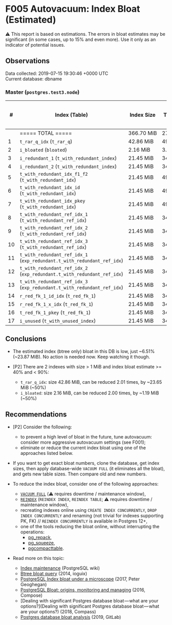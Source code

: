 # F005 Autovacuum: Index Bloat (Estimated) #
:warning: This report is based on estimations. The errors in bloat estimates may be significant (in some cases, up to 15% and even more). Use it only as an indicator of potential issues.

## Observations ##
Data collected: 2019-07-15 19:30:46 +0000 UTC  
Current database: dbname  



### Master (`postgres.test3.node`) ###
  

| \# | Index (Table) | Index Size | Table Size | &#9660;&nbsp;Estimated bloat | Est. bloat, bytes | Est. bloat factor |Est. bloat level, % | Live Data Size | Fillfactor  |
|----|---------------|------------|------------|------------------------------|-------------------|-------------------|--------------------|----------------|-------------|
|&nbsp;|===== TOTAL ===== |366.70&nbsp;MiB |276.26&nbsp;MiB |23.87&nbsp;MiB |25,026,560|1.07 |6.51|342.83&nbsp;MiB |||
|1 | `t_rar_q_idx` (`t_rar_q`) |42.86&nbsp;MiB |49.92&nbsp;MiB |21.50&nbsp;MiB |22,544,384 |2.01 | **50.16** |~21.36&nbsp;MiB |90 |
|2 | `i_bloated` (`bloated`) |2.16&nbsp;MiB |3.50&nbsp;MiB |1.08&nbsp;MiB |1,130,496 |2.00 | **50.00** |~1.08&nbsp;MiB |90 |
|3 | `i_redundant_1` (`t_with_redundant_index`) |21.45&nbsp;MiB |34.61&nbsp;MiB |88.00&nbsp;KiB |90,112 |1.00 |0.40 |~21.36&nbsp;MiB |90 |
|4 | `i_redundant_2` (`t_with_redundant_index`) |21.45&nbsp;MiB |34.61&nbsp;MiB |88.00&nbsp;KiB |90,112 |1.00 |0.40 |~21.36&nbsp;MiB |90 |
|5 | `t_with_redundant_idx_f1_f2` (`t_with_redundant_idx`) |21.45&nbsp;MiB |49.81&nbsp;MiB |88.00&nbsp;KiB |90,112 |1.00 |0.40 |~21.36&nbsp;MiB |90 |
|6 | `t_with_redundant_idx_id` (`t_with_redundant_idx`) |21.45&nbsp;MiB |49.81&nbsp;MiB |88.00&nbsp;KiB |90,112 |1.00 |0.40 |~21.36&nbsp;MiB |90 |
|7 | `t_with_redundant_idx_pkey` (`t_with_redundant_idx`) |21.45&nbsp;MiB |49.81&nbsp;MiB |88.00&nbsp;KiB |90,112 |1.00 |0.40 |~21.36&nbsp;MiB |90 |
|8 | `t_with_redundant_ref_idx_1` (`t_with_redundant_ref_idx`) |21.45&nbsp;MiB |34.61&nbsp;MiB |88.00&nbsp;KiB |90,112 |1.00 |0.40 |~21.36&nbsp;MiB |90 |
|9 | `t_with_redundant_ref_idx_2` (`t_with_redundant_ref_idx`) |21.45&nbsp;MiB |34.61&nbsp;MiB |88.00&nbsp;KiB |90,112 |1.00 |0.40 |~21.36&nbsp;MiB |90 |
|10 | `t_with_redundant_ref_idx_3` (`t_with_redundant_ref_idx`) |21.45&nbsp;MiB |34.61&nbsp;MiB |88.00&nbsp;KiB |90,112 |1.00 |0.40 |~21.36&nbsp;MiB |90 |
|11 | `t_with_redundant_ref_idx_1` (`exp_redundant.t_with_redundant_ref_idx`) |21.45&nbsp;MiB |34.61&nbsp;MiB |88.00&nbsp;KiB |90,112 |1.00 |0.40 |~21.36&nbsp;MiB |90 |
|12 | `t_with_redundant_ref_idx_2` (`exp_redundant.t_with_redundant_ref_idx`) |21.45&nbsp;MiB |34.61&nbsp;MiB |88.00&nbsp;KiB |90,112 |1.00 |0.40 |~21.36&nbsp;MiB |90 |
|13 | `t_with_redundant_ref_idx_3` (`exp_redundant.t_with_redundant_ref_idx`) |21.45&nbsp;MiB |34.61&nbsp;MiB |88.00&nbsp;KiB |90,112 |1.00 |0.40 |~21.36&nbsp;MiB |90 |
|14 | `r_red_fk_1_id_idx` (`t_red_fk_1`) |21.45&nbsp;MiB |34.61&nbsp;MiB |88.00&nbsp;KiB |90,112 |1.00 |0.40 |~21.36&nbsp;MiB |90 |
|15 | `r_red_fk_1_x_idx` (`t_red_fk_1`) |21.45&nbsp;MiB |34.61&nbsp;MiB |88.00&nbsp;KiB |90,112 |1.00 |0.40 |~21.36&nbsp;MiB |90 |
|16 | `t_red_fk_1_pkey` (`t_red_fk_1`) |21.45&nbsp;MiB |34.61&nbsp;MiB |88.00&nbsp;KiB |90,112 |1.00 |0.40 |~21.36&nbsp;MiB |90 |
|17 | `i_unused` (`t_with_unused_index`) |21.45&nbsp;MiB |34.61&nbsp;MiB |88.00&nbsp;KiB |90,112 |1.00 |0.40 |~21.36&nbsp;MiB |90 |



## Conclusions ##
  - The estimated index (btree only) bloat in this DB is low, just ~6.51% (~23.87 MiB). No action is needed now. Keep watching it though.

  - [P2] There are 2 indexes with size > 1 MiB and index bloat estimate >= 40% and < 90%:  
    - `t_rar_q_idx`: size 42.86 MiB, can be reduced 2.01 times, by ~23.65 MiB (~50%)
    - `i_bloated`: size 2.16 MiB, can be reduced 2.00 times, by ~1.19 MiB (~50%)
  

  
 


## Recommendations ##
  - [P2] Consider the following:
    - to prevent a high level of bloat in the future, tune autovacuum: consider more aggressive autovacuum settings (see F001);
    - eliminate or reduce the current index bloat using one of the approaches listed below.

  - If you want to get exact bloat numbers, clone the database, get index sizes, then apply database-wide `VACUUM FULL` (it eliminates all the bloat), and gets new table sizes. Then compare old and new numbers.

  - To reduce the index bloat, consider one of the following approaches:
    - [`VACUUM FULL`](https://www.postgresql.org/docs/current/sql-vacuum.html) (:warning:  requires downtime / maintenance window),
    - [`REINDEX`](https://www.postgresql.org/docs/current/sql-reindex.html) (`REINDEX INDEX`, `REINDEX TABLE`; :warning:  requires downtime / maintenance window),
    - recreating indexes online using `CREATE INDEX CONCURRENTLY`, `DROP INDEX CONCURRENTLY` and renaming (not trivial for indexes supporting PK, FK) // `REINDEX CONCURRENTLY` is available in Postgres 12+,
    - one of the tools reducing the bloat online, without interrupting the operations:  
        - [pg_repack](https://github.com/reorg/pg_repack),
        - [pg_squeeze](https://github.com/reorg/pg_repack),
        - [pgcompacttable](https://github.com/dataegret/pgcompacttable).

  - Read more on this topic:
    - [Index maintenance](https://wiki.postgresql.org/wiki/Index_Maintenance) (PostgreSQL wiki)
    - [Btree bloat query](http://blog.ioguix.net/postgresql/2014/11/03/Btree-bloat-query-part-4.html) (2014, ioguix)
    - [PostgreSQL Index bloat under a microscope](http://pgeoghegan.blogspot.com/2017/07/postgresql-index-bloat-microscope.html) (2017, Peter Geoghegan)
    - [PostgreSQL Bloat: origins, monitoring and managing](https://www.compose.com/articles/postgresql-bloat-origins-monitoring-and-managing/) (2016, Compose)  
    - [Dealing with significant Postgres database bloat — what are your options?](Dealing with significant Postgres database bloat — what are your options?) (2018, Compass)
    - [Postgres database bloat analysis](https://about.gitlab.com/handbook/engineering/infrastructure/blueprint/201901-postgres-bloat/) (2019, GitLab)

  
 

